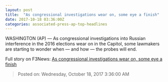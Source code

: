 ```yaml
---
layout: post
title:  "As congressional investigations wear on, some eye a finish"
date: 2017-10-18 03:36:00Z
categories: associated-press-ap-top-headlines
---
```


WASHINGTON (AP) — As congressional investigations into Russian interference in the 2016 elections wear on in the Capitol, some lawmakers are starting to wonder when — and how — the probes will end.


Full story on F3News: [As congressional investigations wear on, some eye a finish](http://www.f3nws.com/n/2ajzrC)

> Posted on: Wednesday, October 18, 2017 3:36:00 AM
